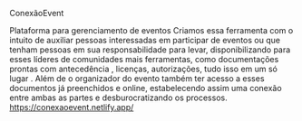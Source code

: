 ConexãoEvent

Plataforma para gerenciamento de eventos Criamos essa ferramenta com o intuito de auxiliar pessoas interessadas em participar de eventos ou que tenham pessoas em sua responsabilidade para levar, disponibilizando para esses líderes de comunidades mais ferramentas, como documentações prontas com antecedência , licenças, autorizações, tudo isso em um só lugar . Além de o organizador do evento também ter acesso a esses documentos já preenchidos e online, estabelecendo assim uma conexão entre ambas as partes e desburocratizando os processos.
https://conexaoevent.netlify.app/
